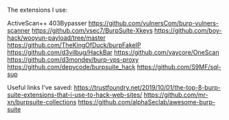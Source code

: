 The extensions I use:

ActiveScan++
403Bypasser
https://github.com/vulnersCom/burp-vulners-scanner
https://github.com/vsec7/BurpSuite-Xkeys
https://github.com/boy-hack/wooyun-payload/tree/master
https://github.com/TheKingOfDuck/burpFakeIP
https://github.com/d3vilbug/HackBar
https://github.com/vaycore/OneScan
https://github.com/d3mondev/burp-vps-proxy
https://github.com/depycode/burpsuite_hack
https://github.com/S9MF/sql-sup






















Useful links I've saved:
https://trustfoundry.net/2019/10/01/the-top-8-burp-suite-extensions-that-i-use-to-hack-web-sites/
https://github.com/mr-xn/burpsuite-collections
https://github.com/alphaSeclab/awesome-burp-suite
